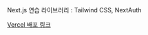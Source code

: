 Next.js 연습
라이브러리 : Tailwind CSS, NextAuth

[Vercel 배포 링크](https://nextjs-practice-darkdulgi.vercel.app/)